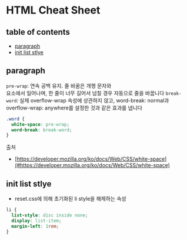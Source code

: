 # HTML Cheat Sheet


## table of contents
- [paragraph](#paragraph)
- [init list stlye](#init-list-stlye)

## paragraph

`pre-wrap`: 연속 공백 유지. 줄 바꿈은 개행 문자와 <br> 요소에서 일어나며, 한 줄이 너무 길어서 넘칠 경우 자동으로 줄을 바꿉니다
`break-word`: 실제 overflow-wrap 속성에 상관하지 않고, word-break: normal과 overflow-wrap: anywhere를 설정한 것과 같은 효과를 냅니다

```css
.word {
  white-space: pre-wrap;
  word-break: break-word;
}
```

출처  
- [https://developer.mozilla.org/ko/docs/Web/CSS/white-space](#https://developer.mozilla.org/ko/docs/Web/CSS/white-space)

## init list stlye
- reset.css에 의해 초기화된 li style을 해제하는 속성

```css
li {            
  list-style: disc inside none;
  display: list-item;
  margin-left: 1rem;
}
```
